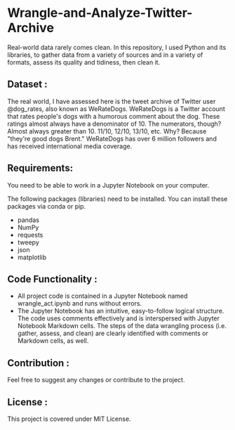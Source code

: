 # Wrangle-and-Analyze-Twitter-Archive

Real-world data rarely comes clean. In this repository, I used Python and its libraries, to gather data from a variety of sources and in a variety of formats, assess its quality and tidiness, then clean it. 

## Dataset :

The real world, I have assessed here is the tweet archive of Twitter user @dog_rates, also known as WeRateDogs. WeRateDogs is a Twitter account that rates people's dogs with a humorous comment about the dog. These ratings almost always have a denominator of 10. The numerators, though? Almost always greater than 10. 11/10, 12/10, 13/10, etc. Why? Because "they're good dogs Brent." WeRateDogs has over 6 million followers and has received international media coverage.

## Requirements:

You need to be able to work in a Jupyter Notebook on your computer. 

The following packages (libraries) need to be installed. You can install these packages via conda or pip.
- pandas
- NumPy
- requests
- tweepy
- json
- matplotlib

## Code Functionality :

- All project code is contained in a Jupyter Notebook named wrangle_act.ipynb and runs without errors.
- The Jupyter Notebook has an intuitive, easy-to-follow logical structure. The code uses comments effectively and is interspersed with Jupyter Notebook Markdown cells. The steps of the data wrangling process (i.e. gather, assess, and clean) are clearly identified with comments or Markdown cells, as well.

## Contribution :
Feel free to suggest any changes or contribute to the project.

## License :
This project is covered under MIT License.
